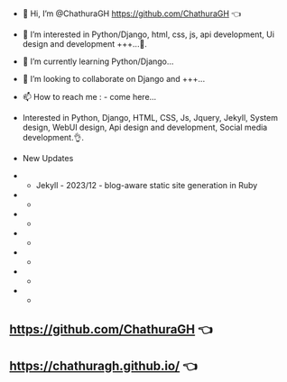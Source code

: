- 👋 Hi, I’m @ChathuraGH https://github.com/ChathuraGH 👈
- 👀 I’m interested in Python/Django, html, css, js, api development, Ui design and development +++...💓. 
- 🌱 I’m currently learning Python/Django...
- 💞️ I’m looking to collaborate on Django and +++...
- 📫 How to reach me : - come here...
- Interested in Python, Django, HTML, CSS, Js, Jquery, Jekyll, System design, WebUI design, Api design and development, Social media development.👌. 

- New Updates
- - Jekyll - 2023/12 - blog-aware static site generation in Ruby
- -
- -
- -
- -
- -
- -



## https://github.com/ChathuraGH 👈
## https://chathuragh.github.io/ 👈



<!---
ChathuraGH/ChathuraGH is a ✨ special ✨ repository because its `README.md` (this file) appears on your GitHub profile.
You can click the Preview link to take a look at your changes.
--->
